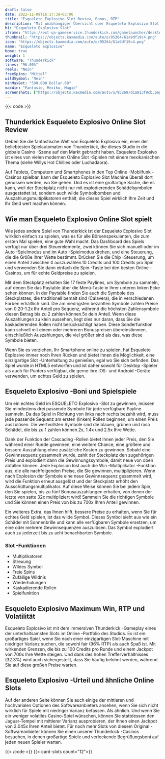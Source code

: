 ```yaml
---
draft: false
date: 2022-11-09T16:17:38+03:00
title: "Esqueleto Explosivo Slot Review, Bonus, RTP"
description: "Mit unabhängiger Übersicht über Esqueleto Explosivo Slot von Thunderkick können Sie hier kostenlos oder echtes Geld spielen und hier einen Bonus erhalten!"
h1: "Esqueleto Explosivo Slot"
iframe: "https://ext-qa-gameservice.thunderkick.com/gamelauncher/desktopLauncher/external-lobby?gameId=tk-esqueleto-a&operatorId=2&container=container"
thumbnail: "https://objects.kaxmedia.com/auto/o/95264/61a9df19c4.png"
icon: "https://objects.kaxmedia.com/auto/o/95264/61a9df19c4.png"
name: "Esqueleto explosivo"
home: true
weight: 1
software: "Thunderkick"
lines: "96.00%"
reels: "Nein"
freeSpins: "Mittel"
wildSymbol: "Nein"
minMaxBet: "500.000 Dollar.00"
maxWin: "Fantasie, Mexiko, Magie"
screenshots: ["https://objects.kaxmedia.com/auto/o/95269/d1a913f9cb.png"]
---
```


{{< code >}}<h2>Thunderkick Esqueleto Explosivo Online Slot Review</h2><p>Geben Sie die fantastische Welt von Esqueleto Explosivo ein, einer der beliebtesten Spielautomaten von Thunderkick, die dieses Studio in die globale Casino -Szene auf den Markt gebracht haben. Esqueleto Explosivo ist eines von vielen modernen Online Slot -Spielen mit einem mexikanischen Thema (siehe Willys Hot Chillies oder Luchadaora).</p><p>Auf Tablets, Computern und Smartphones in den Top Online -Mobilfunk -Casinos spielbar, kann der Esqueleto Explosivo Slot Machine überall dort genossen werden, wo Sie gehen. Und es ist eine großartige Sache, die es kann, weil der Steckplatz nicht nur mit explodierenden Schädelsymbolen ausgestattet ist, sondern auch wilde Symbolbomben und Auszahlungsmultiplikatoren enthält, die dieses Spiel wirklich Ihre Zeit und Ihr Geld wert machen können.</p><h2>Wie man Esqueleto Explosivo Online Slot spielt</h2><p>Wie jedes andere Spiel von Thunderkick ist der Esqueleto Explosivo Slot wirklich einfach zu spielen, was es für alle Börsenspekulanten, die zum ersten Mal spielen, eine gute Wahl macht. Das Dashboard des Spiels verfügt nur über drei Steuerelemente, zwei können Sie sich manuell oder im Auto -Spielmodus und im Auto -Spielmodus drehen, und eine Steuerung, die die Größe Ihrer Wette bestimmt. Drücken Sie die Chip -Steuerung, um einen Anteil zwischen 0 auszuwählen.10 Credits und 100 Credits pro Spin und verwenden Sie dann einfach die Spin -Taste bei den besten Online -Casinos, um für echte Geldpreise zu spielen.</p><p>Mit dem Steckplatz erhalten Sie 17 feste Paylines, um Symbole zu sammeln, auf denen Sie das Paytable über die Menü-Taste in Ihrer unteren linken Ecke sehen können. In der Paytable finden Sie auch die Symbole des Steckplatzes, die traditionell bemalt sind (Calavera), die in verschiedenen Farben erhältlich sind. Die am niedrigsten bezahlten Symbole zahlen Preise von 0.20-1.2x Ihr Anteil pro Sequenz, während die höchsten Zahlensymbole diesen Betrag bis zu 2 zahlen können.5x dein Anteil. Wenn diese Auszahlungen zu klein aussehen, liegt dies nur daran, dass Sie die kaskadierenden Rollen nicht berücksichtigt haben. Diese Sonderfunktion kann schnell mit einem oder mehreren Bonuspreisen übereinstimmen, einschließlich Auszahlungen, die viel größer sind als das, was diese Symbole bieten.</p><p>Wenn Sie es vorziehen, Ihr Smartphone online zu spielen, hat Esqueleto Explosivo immer noch Ihren Rücken und bietet Ihnen die Möglichkeit, eine einzigartige Slot -Unterhaltung zu genießen, egal wo Sie sich befinden. Das Spiel wurde in HTML5 entworfen und ist daher sowohl für Desktop -Spieler als auch für Punters verfügbar, die gerne ihre iOS- und Android -Geräte verwenden, um echtes Geld zu spielen.</p><h2>Esqueleto Explosivo -Boni und Spielspiele</h2><p>Um ein echtes Geld im ESQUELETO Explosivo -Slot zu gewinnen, müssen Sie mindestens drei passende Symbole für jede verfügbare Payline sammeln. Da das Spiel in Richtung von links nach rechts bezahlt wird, muss jede passende Sequenz am ersten (linken) Rollen beginnen, um einen Preis auszulösen. Die wertvollsten Symbole sind die blauen, grünen und rosa Schädel, die bis zu 1 zahlen können.2x, 1.4x und 2.5x Ihre Wette.</p><p>Dank der Funktion der Cascading -Rollen bietet Ihnen jeder Preis, den Sie während einer Runde gewinnen, eine weitere Chance, eine größere und bessere Auszahlung ohne zusätzliche Kosten zu gewinnen. Sobald eine Gewinnsequenz gesammelt wurde, zahlt der Steckplatz den zugehörigen Preis und explodiert dann die Gewinnungssymbole, damit neue von oben abfallen können. Jede Explosion löst auch die Win -Multiplikator -Funktion aus, die alle nachfolgenden Preise, die Sie gewinnen, multiplizieren. Wenn nach Explosion der Symbole eine neue Gewinnsequenz gesammelt wird, wird die Funktion erneut ausgelöst und der Steckplatz erhöht den Ausschüttungsmultiplikator. Auf diese Weise können Sie bei jedem Spin, den Sie spielen, bis zu fünf Bonusauszahlungen erhalten, von denen der letzte von satte 32x multipliziert wird! Sammeln Sie die richtigen Symbole und Sie können einen Preis von bis zu 700x Ihren Anteil gewinnen.</p><p>Ein weiteres Extra, das Ihnen hilft, bessere Preise zu erhalten, wenn Sie für echtes Geld spielen, ist das wilde Symbol. Dieses Symbol sieht aus wie ein Schädel mit Sonnenbrille und kann alle verfügbaren Symbole ersetzen, um eine oder mehrere Gewinnsequenzen auszulösen. Das Symbol explodiert auch zu jederzeit bis zu acht benachbarten Symbole.</p><h3>
Slot -Funktionen</h3><ul>
<li></span>
Multiplikatoren</li>
<li></span>
Streuung</li>
<li></span>
Wildes Symbol</li>
<li></span>
Freie Spins</li>
<li></span>
Zufällige Wildnis</li>
<li></span>
Wiederholungen</li>
<li></span>
Kaskadierende Rollen</li>
<li></span>
Spielfunktion</li></ul><h2> Esqueleto Explosivo Maximum Win, RTP und Volatilität</h2><p>Esqueleto Explosivo ist mit dem immersiven Thunderkick -Gameplay eines der unterhaltsamsten Slots im Online -Portfolio des Studios. Es ist ein großartiges Spiel, wenn Sie nach einer einzigartigen Slot-Maschine mit niedriger Varianz suchen, die sowohl fair (96% RTP) als auch Spaß ist. Mit wirkenden Grenzen, die bis zu 100 Credits pro Runde und einem Jackpot von 700x Ihre Wette steigen. Und dank des hohen Trefferverhältnisses (32.3%) wird auch sichergestellt, dass Sie häufig belohnt werden, während Sie auf diese großen Preise warten.</p><h2>Esqueleto Explosivo -Urteil und ähnliche Online Slots</h2><p>Auf der anderen Seite können Sie auch einige der mittleren und hochvarialen Optionen des Softwareanbieters ansehen, wenn Sie sich nicht wirklich für Spiele mit niedriger Varianz befassen. Als ähnlich. Und wenn Sie ein weniger volatiles Casino-Spiel wünschen, können Sie stattdessen den Jaguar-Tempel mit mittlerer Varianz ausprobieren, der Ihnen einen Jackpot von 2.045x Ihren Anteil bietet. Für noch mehr Slots von diesem Original -Softwareanbieter können Sie einen unserer Thunderkick -Casinos besuchen, in denen großartige Spiele und verlockende Begrüßungsboni auf jeden neuen Spieler warten.</p>{{< /code >}}
{{< card-slots count="12">}}
